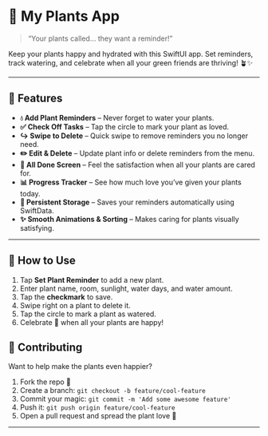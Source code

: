 

# 🌱 My Plants App

> “Your plants called… they want a reminder!”

Keep your plants happy and hydrated with this SwiftUI app. Set reminders, track watering, and celebrate when all your green friends are thriving! 🪴✨

---

## 🎯 Features

* **💧 Add Plant Reminders** – Never forget to water your plants.
* **✅ Check Off Tasks** – Tap the circle to mark your plant as loved.
* **↪️ Swipe to Delete** – Quick swipe to remove reminders you no longer need.
* **✏️ Edit & Delete** – Update plant info or delete reminders from the menu.
* **🎉 All Done Screen** – Feel the satisfaction when all your plants are cared for.
* **📊 Progress Tracker** – See how much love you’ve given your plants today.
* **💾 Persistent Storage** – Saves your reminders automatically using SwiftData.
* **✨ Smooth Animations & Sorting** – Makes caring for plants visually satisfying.

---

## 🚀 How to Use

1. Tap **Set Plant Reminder** to add a new plant.
2. Enter plant name, room, sunlight, water days, and water amount.
3. Tap the **checkmark** to save.
4. Swipe right on a plant to delete it.
5. Tap the circle to mark a plant as watered.
6. Celebrate 🌸 when all your plants are happy!



## 🤝 Contributing

Want to help make the plants even happier?

1. Fork the repo 🌿
2. Create a branch: `git checkout -b feature/cool-feature`
3. Commit your magic: `git commit -m 'Add some awesome feature'`
4. Push it: `git push origin feature/cool-feature`
5. Open a pull request and spread the plant love 💚

---

